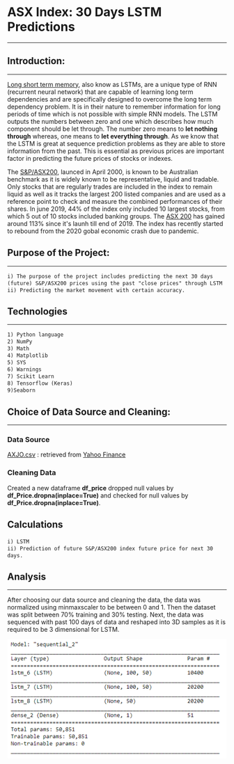 # **ASX Index: 30 Days LSTM Predictions**

---

## **Introduction:**

---

[Long short term memory](https://medium.com/x8-the-ai-community/a-7-minute-introduction-to-lstm-5e1480e6f52a), also know as LSTMs, are a unique type of RNN (recurrent neural network) that are capable of learning long term dependencies and are specifically designed to overcome the long term dependency problem. It is in their nature to remember information for long periods of time which is not possible with simple RNN models. The LSTM outputs the numbers between zero and one which describes how much component should be let through. The number zero means to **let nothing through** whereas, one means to **let everything through**. As we know that the LSTM is great at sequence prediction problems as they are able to store information from the past. This is essential as previous prices are important factor in predicting the future prices of stocks or indexes. 

The [S&P/ASX200](https://www.commbank.com.au/articles/investing/things-to-know-about-the-asx-200.html), launced in April 2000, is known to be Australian benchmark as it is widely known to be representative, liquid and tradable. Only stocks that are regularly trades are included in the index to remain liquid as well as it tracks the largest 200 listed companies and are used as a reference point to check and measure the combined performances of their shares. In june 2019, 44% of the index only included 10 largest stocks, from which 5 out of 10 stocks included banking groups. The [ASX 200](https://capital.com/asx-200-forecast-and-trend) has gained around 113% since it's launh till end of 2019. The index has recently started to rebound from the 2020 gobal economic crash due to pandemic.

## **Purpose of the Project:** 

---

    i) The purpose of the project includes predicting the next 30 days (future) S&P/ASX200 prices using the past "close prices" through LSTM 
    ii) Predicting the market movement with certain accuracy.
    
## **Technologies**

---

    1) Python language
    2) NumPy
    3) Math
    4) Matplotlib
    5) SYS
    6) Warnings
    7) Scikit Learn
    8) Tensorflow (Keras)
    9)Seaborn
    
  
## **Choice of Data Source and Cleaning:**

---

### **Data Source**

[AXJO.csv](AXJO.csv) : retrieved from [Yahoo Finance](https://au.finance.yahoo.com/quote/%5EAXJO/history?p=%5EAXJO)

### **Cleaning Data**

Created a new dataframe **df_price** dropped null values by **df_Price.dropna(inplace=True)** and checked for null values by **df_Price.dropna(inplace=True)**. 

## Calculations
  
    i) LSTM 
    ii) Prediction of future S&P/ASX200 index future price for next 30 days.
    
## **Analysis**

---

After choosing our data source and cleaning the data, the data was normalized using minmaxscaler to be between 0 and 1. Then the dataset was split between 70% training and 30% testing. Next, the data was sequenced with past 100 days of data and reshaped into 3D samples as it is required to be 3 dimensional for LSTM.

 ![](images/1.PNG)




